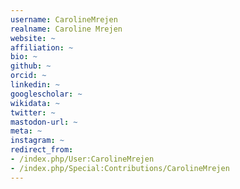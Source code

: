 ```yaml
---
username: CarolineMrejen
realname: Caroline Mrejen
website: ~
affiliation: ~
bio: ~
github: ~
orcid: ~
linkedin: ~
googlescholar: ~
wikidata: ~
twitter: ~
mastodon-url: ~
meta: ~
instagram: ~
redirect_from:
- /index.php/User:CarolineMrejen
- /index.php/Special:Contributions/CarolineMrejen
---
```

